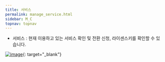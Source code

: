 ```yaml
---
title: 서비스
permalink: manage_service.html
sidebar: M_C
topnav: topnav
---
```


- 서비스 : 현재 이용하고 있는 서비스 확인 및 전환 신청, 라이센스키를 확인할 수 있습니다.

[![image](/docs/images/Manual/common/manage/service/1.png)](/docs/images/Manual/common/manage/service/1.png){: target="_blank"}